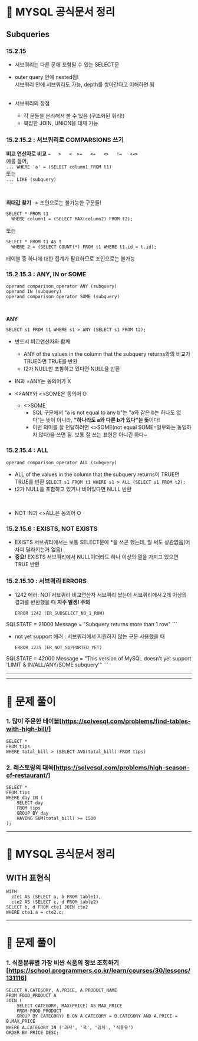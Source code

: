# 📖 MYSQL 공식문서 정리
## Subqueries
### 15.2.15
- 서브쿼리는 다른 문에 포함될 수 있는 SELECT문 
- outer query 안에 nested됨! <br/>
  서브쿼리 안에 서브쿼리도 가능, depth를 쌓아간다고 이해하면 됨<br/>
  <br/>

- 서브쿼리의 장점
    - 각 문들을 분리해서 볼 수 있음 (구조화된 쿼리!)
    - 복잡한 JOIN, UNION을 대체 가능
    

### 15.2.15.2 : 서브쿼리로 COMPARSIONS 쓰기
**비교 연산자로 비교**
```=   >   <  >=   <=   <>   !=   <=>```<br/>
예를 들어,<br/>
```... WHERE 'a' = (SELECT column1 FROM t1)```<br/>
또는<br/>
```... LIKE (subquery)```

<br/>

**최대값 찾기** -> 조인으로는 불가능한 구문들!
```
SELECT * FROM t1
  WHERE column1 = (SELECT MAX(column2) FROM t2);
```
또는
```
SELECT * FROM t1 AS t
  WHERE 2 = (SELECT COUNT(*) FROM t1 WHERE t1.id = t.id);
```
테이블 중 하나에 대한 집계가 필요하므로 조인으로는 불가능


### 15.2.15.3 : ANY, IN or SOME
```
operand comparison_operator ANY (subquery)
operand IN (subquery)
operand comparison_operator SOME (subquery)
```
<br/>

**ANY**
```
SELECT s1 FROM t1 WHERE s1 > ANY (SELECT s1 FROM t2);
```
- 반드시 비교연산자와 함께
    - ANY of the values in the column that the subquery returns와의 비교가 TRUE라면 TRUE를 반환
    - t2가 NULL만 포함하고 있다면 NULL을 반환

- IN과 =ANY는 동의어가 X
- <>ANY와 <>SOME은 동의어 O
    - <>SOME
        - SQL 구문에서 "a is not equal to any b"는 "a와 같은 b는 하나도 없다"는 뜻이 아니라, **"하나라도 a와 다른 b가 있다"는 뜻**이다!
        - 이런 의미를 잘 전달하려면 <>SOME(not equal SOME=일부와는 동일하지 않다)을 쓰면 됨. 보통 잘 쓰는 표현은 아니긴 하다~



### 15.2.15.4 : ALL
```operand comparison_operator ALL (subquery)```
- ALL of the values in the column that the subquery returns이 TRUE면 TRUE를 반환
```SELECT s1 FROM t1 WHERE s1 > ALL (SELECT s1 FROM t2);```
- t2가 NULL을 포함하고 있거나 비어있다면 NULL 반환
<BR/>

- NOT IN과 <>ALL은 동의어 O



### 15.2.15.6 : EXISTS, NOT EXISTS
- EXISTS 서브쿼리에서는 보통 SELECT문에 *을 쓰곤 했는데, 뭘 써도 상관없음(어차피 달라지는거 없음)
- **중요!** EXISTS 서브쿼리에서 NULL이더라도 하나 이상의 열을 가지고 있으면 TRUE 반환 



### 15.2.15.10 : 서브쿼리 ERRORS
- 1242 에러: NOT서브쿼리 비교연산자 서브쿼리 썼는데 서브쿼리에서 2개 이상의 결과를 반환했을 때 **자주 발생! 주의**
    ```
    ERROR 1242 (ER_SUBSELECT_NO_1_ROW)
SQLSTATE = 21000
Message = "Subquery returns more than 1 row"
    ```


- not yet support 에러 : 서브쿼리에서 지원하지 않는 구문 사용했을 때
    ```
    ERROR 1235 (ER_NOT_SUPPORTED_YET)
SQLSTATE = 42000
Message = "This version of MySQL doesn't yet support
'LIMIT & IN/ALL/ANY/SOME subquery'"
    ```


----------
----------
# 📝 문제 풀이
### 1. 많이 주문한 테이블[https://solvesql.com/problems/find-tables-with-high-bill/]
```
SELECT *
FROM tips
WHERE total_bill > (SELECT AVG(total_bill) FROM tips)
```

### 2. 레스토랑의 대목[https://solvesql.com/problems/high-season-of-restaurant/]
```
SELECT *
FROM tips
WHERE day IN (
    SELECT day
    FROM tips
    GROUP BY day
    HAVING SUM(total_bill) >= 1500
);
```


----------
# 📖 MYSQL 공식문서 정리
## WITH 표현식
```
WITH
  cte1 AS (SELECT a, b FROM table1),
  cte2 AS (SELECT c, d FROM table2)
SELECT b, d FROM cte1 JOIN cte2
WHERE cte1.a = cte2.c;
```

----------
# 📝 문제 풀이
### 1. 식품분류별 가장 비싼 식품의 정보 조회하기[https://school.programmers.co.kr/learn/courses/30/lessons/131116]
```
SELECT A.CATEGORY, A.PRICE, A.PRODUCT_NAME
FROM FOOD_PRODUCT A
JOIN (
    SELECT CATEGORY, MAX(PRICE) AS MAX_PRICE
    FROM FOOD_PRODUCT 
    GROUP BY CATEGORY) B ON A.CATEGORY = B.CATEGORY AND A.PRICE = B.MAX_PRICE
WHERE A.CATEGORY IN ('과자', '국', '김치', '식용유')
ORDER BY PRICE DESC;
```

